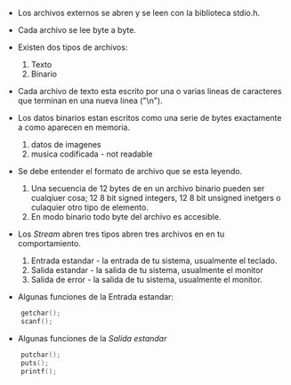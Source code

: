 - Los archivos externos se abren y se leen con la biblioteca stdio.h.
- Cada archivo se lee byte a byte.
- Existen dos tipos de archivos:
	1. Texto
	2. Binario
- Cada archivo de texto esta escrito por una o varias lineas de caracteres que terminan en una nueva linea ("\\n").
- Los datos binarios estan escritos como una serie de bytes exactamente a como aparecen en memoria.
	1. datos de imagenes
	2. musica codificada - not readable
- Se debe entender el formato de archivo que se esta leyendo.
	1. Una secuencia de 12 bytes de en un archivo binario pueden ser cualqiuer cosa; 12 8 bit signed integers, 12 8 bit unsigned inetgers o culaquier otro tipo de elemento.
	2. En modo binario todo byte del archivo es accesible.
- Los *Stream* abren tres tipos abren tres archivos en  en tu comportamiento.
	 1. Entrada estandar - la entrada de tu sistema, usualmente el teclado.
	 2. Salida estandar    - la salida de tu sistema, usualmente el monitor 
	 3. Salida de error     - la salida de tu sistema, usualmente el monitor.

- Algunas funciones de la Entrada estandar:
```c
	getchar();
	scanf();
```

- Algunas funciones de la *Salida estandar*
```c
	putchar();
	puts();
	printf();
```
